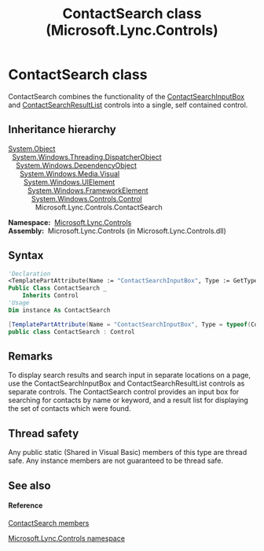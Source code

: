 ﻿---
title: ContactSearch class (Microsoft.Lync.Controls)
TOCTitle: ContactSearch class
ms:assetid: T:Microsoft.Lync.Controls.ContactSearch_DI_3_UC_OCS14MrefLyncWPF
ms:mtpsurl: https://msdn.microsoft.com/en-us/library/microsoft.lync.controls.contactsearch_di_3_uc_ocs14mreflyncwpf(v=office.15)
ms:contentKeyID: 48594469
ms.date: 07/28/2014
mtps_version: v=office.15
f1_keywords:
- Microsoft.Lync.Controls.ContactSearch
dev_langs:
- CSharp
- JScript
- VB
- other
---

# ContactSearch class

ContactSearch combines the functionality of the [ContactSearchInputBox](contactsearchinputbox-class-microsoft-lync-controls_1.md) and [ContactSearchResultList](contactsearchresultlist-class-microsoft-lync-controls_1.md) controls into a single, self contained control.

## Inheritance hierarchy

[System.Object](http://msdn2.microsoft.com/en-us/library/e5kfa45b)  
  [System.Windows.Threading.DispatcherObject](http://msdn2.microsoft.com/en-us/library/ms615925)  
    [System.Windows.DependencyObject](http://msdn2.microsoft.com/en-us/library/ms589309)  
      [System.Windows.Media.Visual](http://msdn2.microsoft.com/en-us/library/ms635637)  
        [System.Windows.UIElement](http://msdn2.microsoft.com/en-us/library/ms590078)  
          [System.Windows.FrameworkElement](http://msdn2.microsoft.com/en-us/library/ms602714)  
            [System.Windows.Controls.Control](http://msdn2.microsoft.com/en-us/library/ms609826)  
              Microsoft.Lync.Controls.ContactSearch  

**Namespace:**  [Microsoft.Lync.Controls](microsoft-lync-controls-namespace_1.md)  
**Assembly:**  Microsoft.Lync.Controls (in Microsoft.Lync.Controls.dll)

## Syntax

``` vb
'Declaration
<TemplatePartAttribute(Name := "ContactSearchInputBox", Type := GetType(ContactSearchInputBox))> _
Public Class ContactSearch _
    Inherits Control
'Usage
Dim instance As ContactSearch
```

``` csharp
[TemplatePartAttribute(Name = "ContactSearchInputBox", Type = typeof(ContactSearchInputBox))]
public class ContactSearch : Control
```

## Remarks

To display search results and search input in separate locations on a page, use the ContactSearchInputBox and ContactSearchResultList controls as separate controls. The ContactSearch control provides an input box for searching for contacts by name or keyword, and a result list for displaying the set of contacts which were found.

## Thread safety

Any public static (Shared in Visual Basic) members of this type are thread safe. Any instance members are not guaranteed to be thread safe.

## See also

#### Reference

[ContactSearch members](contactsearch-members-microsoft-lync-controls_1.md)

[Microsoft.Lync.Controls namespace](microsoft-lync-controls-namespace_1.md)

